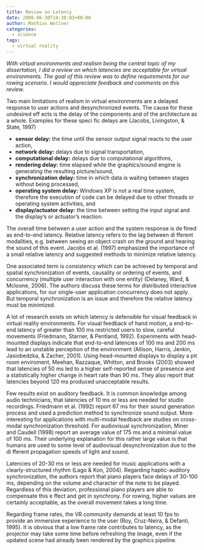 ```yaml
---
title: Review on Latency
date: 2008-06-30T14:38:03+00:00
author: Mathias Wellner
categories:
  - science
tags:
  - virtual reality
---
```

_With virtual environments and realism being the central topic of my dissertation, I did a review on which latencies are acceptable for virtual environments. The goal of this review was to define requirements for our rowing scenario. I would appreciate feedback and comments on this review._ 

Two main limitations of realism in virtual environments are a delayed response to user actions and desynchronized events. The cause for these undesired eff ects is the delay of the components and of the architecture as a whole. Examples for these speci fic delays are (Jacobs, Livingston, & State, 1997)

  * **sensor delay:** the time until the sensor output signal reacts to the user action,
  * **network delay:** delays due to signal transportation,
  * **computational delay:** delays due to computational algorithms,
  * **rendering delay:** time elapsed while the graphics/sound engine is generating the resulting picture/sound,
  * **synchronization delay:** time in which data is waiting between stages without being processed,
  * **operating system delay:** Windows XP is not a real time system, therefore the execution of code can be delayed due to other threads or operating system activities, and
  * **display/actuator delay:** the time between setting the input signal and the display&#8217;s or actuator&#8217;s reaction.

The overall time between a user action and the system response is de fined as end-to-end latency. Relative latency refers to the lag between di fferent modalities, e.g. between seeing an object crash on the ground and hearing the sound of this event. Jacobs et al. (1997) emphasized the importance of a small relative latency and suggested methods to minimize relative latency.

One associated term is consistency which can be achieved by temporal and spatial synchronization of events, causality or ordering of events, and concurrency (multiple user interaction with one entity) (Delaney, Ward, & Mcloone, 2006). The authors discuss these terms for distributed interactive applications, for our single-user application concurrency does not apply. But temporal synchronization is an issue and therefore the relative latency must be minimized.

A lot of research exists on which latency is defensible for visual feedback in virtual reality environments. For visual feedback of hand motion, a end-to-end latency of greater than 100 ms restricted users to slow, careful movements (Friedmann, Starner, & Pentland, 1992). Experiments with head-mounted displays indicate that end-to-end latencies of 100 ms and 200 ms lead to an unstable perception of the environment (Allison, Harris, Jenkin, Jasiobedzka, & Zacher, 2001). Using head-mounted displays to display a pit room enviroment, Meehan, Razzaque, Whitton, and Brooks (2003) showed that latencies of 50 ms led to a higher self-reported sense of presence and a statistically higher change in heart rate than 90 ms. They also report that latencies beyond 120 ms produced unacceptable results.

Few results exist on auditory feedback. It is common knowledge among audio technicians, that latencies of 10 ms or less are needed for studio recordings. Friedmann et al. (1992) report 67 ms for their sound generation process and used a prediction method to synchronize sound output. More interesting for applications with multi-modal feedback are studies on cross-modal synchronization threshold. For audiovisual synchronization, Miner and Caudell (1998) report an average value of 175 ms and a minimal value of 100 ms. Their underlying explanation for this rather large value is that humans are used to some level of audiovisual desynchronization due to the di fferent propagation speeds of light and sound.

Latencies of 20-30 ms or less are needed for music applications with a clearly-structured rhythm (Lago & Kon, 2004). Regarding haptic-auditory synchronization, the authors report that piano players face delays of 30-100 ms, depending on the volume and character of the note to be played. Regardless of this deviation, professional piano players are able to compensate this e ffect and get in synchrony. For rowing, higher values are certainly acceptable, as the overall movement takes a long time.

Regarding frame rates, the VR community demands at least 10 fps to provide an immersive experience to the user (Roy, Cruz-Neira, & Defanti, 1995). It is obvious that a low frame rate contributes to latency, as the projector may take some time before refreshing the image, even if the updated scene had already been rendered by the graphics pipeline.